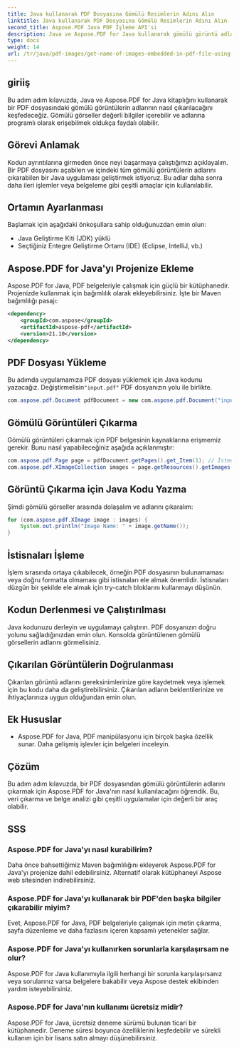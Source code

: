 ```yaml
---
title: Java kullanarak PDF Dosyasına Gömülü Resimlerin Adını Alın
linktitle: Java kullanarak PDF Dosyasına Gömülü Resimlerin Adını Alın
second_title: Aspose.PDF Java PDF İşleme API'si
description: Java ve Aspose.PDF for Java kullanarak gömülü görüntü adlarını PDF dosyalarından nasıl çıkaracağınızı öğrenin. Verimli PDF veri çıkarma işlemi için kaynak kodlu adım adım kılavuz.
type: docs
weight: 14
url: /tr/java/pdf-images/get-name-of-images-embedded-in-pdf-file-using-java/
---
```

## giriiş

Bu adım adım kılavuzda, Java ve Aspose.PDF for Java kitaplığını kullanarak bir PDF dosyasındaki gömülü görüntülerin adlarının nasıl çıkarılacağını keşfedeceğiz. Gömülü görseller değerli bilgiler içerebilir ve adlarına programlı olarak erişebilmek oldukça faydalı olabilir.

## Görevi Anlamak

Kodun ayrıntılarına girmeden önce neyi başarmaya çalıştığımızı açıklayalım. Bir PDF dosyasını açabilen ve içindeki tüm gömülü görüntülerin adlarını çıkarabilen bir Java uygulaması geliştirmek istiyoruz. Bu adlar daha sonra daha ileri işlemler veya belgeleme gibi çeşitli amaçlar için kullanılabilir.

## Ortamın Ayarlanması

Başlamak için aşağıdaki önkoşullara sahip olduğunuzdan emin olun:

- Java Geliştirme Kiti (JDK) yüklü
- Seçtiğiniz Entegre Geliştirme Ortamı (IDE) (Eclipse, IntelliJ, vb.)

## Aspose.PDF for Java'yı Projenize Ekleme

Aspose.PDF for Java, PDF belgeleriyle çalışmak için güçlü bir kütüphanedir. Projenizde kullanmak için bağımlılık olarak ekleyebilirsiniz. İşte bir Maven bağımlılığı pasajı:

```xml
<dependency>
    <groupId>com.aspose</groupId>
    <artifactId>aspose-pdf</artifactId>
    <version>21.10</version>
</dependency>
```

## PDF Dosyası Yükleme

 Bu adımda uygulamamıza PDF dosyası yüklemek için Java kodunu yazacağız. Değiştirmelisin`"input.pdf"` PDF dosyanızın yolu ile birlikte.

```java
com.aspose.pdf.Document pdfDocument = new com.aspose.pdf.Document("input.pdf");
```

## Gömülü Görüntüleri Çıkarma

Gömülü görüntüleri çıkarmak için PDF belgesinin kaynaklarına erişmemiz gerekir. Bunu nasıl yapabileceğiniz aşağıda açıklanmıştır:

```java
com.aspose.pdf.Page page = pdfDocument.getPages().get_Item(1); // İstediğiniz sayfa numarasıyla değiştirin
com.aspose.pdf.XImageCollection images = page.getResources().getImages();
```

## Görüntü Çıkarma için Java Kodu Yazma

Şimdi gömülü görseller arasında dolaşalım ve adlarını çıkaralım:

```java
for (com.aspose.pdf.XImage image : images) {
    System.out.println("Image Name: " + image.getName());
}
```

## İstisnaları İşleme

İşlem sırasında ortaya çıkabilecek, örneğin PDF dosyasının bulunamaması veya doğru formatta olmaması gibi istisnaları ele almak önemlidir. İstisnaları düzgün bir şekilde ele almak için try-catch bloklarını kullanmayı düşünün.

## Kodun Derlenmesi ve Çalıştırılması

Java kodunuzu derleyin ve uygulamayı çalıştırın. PDF dosyanızın doğru yolunu sağladığınızdan emin olun. Konsolda görüntülenen gömülü görsellerin adlarını görmelisiniz.

## Çıkarılan Görüntülerin Doğrulanması

Çıkarılan görüntü adlarını gereksinimlerinize göre kaydetmek veya işlemek için bu kodu daha da geliştirebilirsiniz. Çıkarılan adların beklentilerinize ve ihtiyaçlarınıza uygun olduğundan emin olun.

## Ek Hususlar

- Aspose.PDF for Java, PDF manipülasyonu için birçok başka özellik sunar. Daha gelişmiş işlevler için belgeleri inceleyin.

## Çözüm

Bu adım adım kılavuzda, bir PDF dosyasından gömülü görüntülerin adlarını çıkarmak için Aspose.PDF for Java'nın nasıl kullanılacağını öğrendik. Bu, veri çıkarma ve belge analizi gibi çeşitli uygulamalar için değerli bir araç olabilir.

## SSS

### Aspose.PDF for Java'yı nasıl kurabilirim?

Daha önce bahsettiğimiz Maven bağımlılığını ekleyerek Aspose.PDF for Java'yı projenize dahil edebilirsiniz. Alternatif olarak kütüphaneyi Aspose web sitesinden indirebilirsiniz.

### Aspose.PDF for Java'yı kullanarak bir PDF'den başka bilgiler çıkarabilir miyim?

Evet, Aspose.PDF for Java, PDF belgeleriyle çalışmak için metin çıkarma, sayfa düzenleme ve daha fazlasını içeren kapsamlı yetenekler sağlar.

### Aspose.PDF for Java'yı kullanırken sorunlarla karşılaşırsam ne olur?

Aspose.PDF for Java kullanımıyla ilgili herhangi bir sorunla karşılaşırsanız veya sorularınız varsa belgelere bakabilir veya Aspose destek ekibinden yardım isteyebilirsiniz.

### Aspose.PDF for Java'nın kullanımı ücretsiz midir?

Aspose.PDF for Java, ücretsiz deneme sürümü bulunan ticari bir kütüphanedir. Deneme süresi boyunca özelliklerini keşfedebilir ve sürekli kullanım için bir lisans satın almayı düşünebilirsiniz.